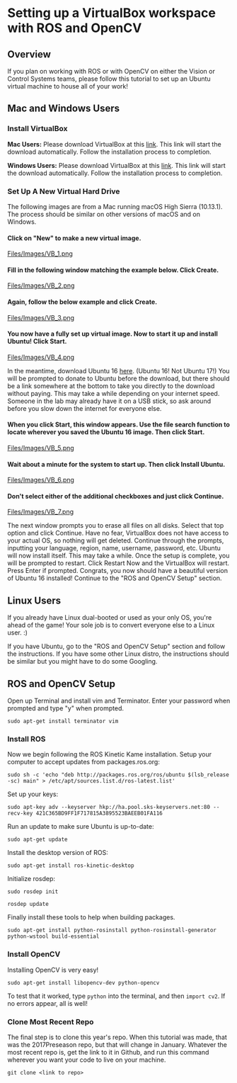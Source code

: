 # Setting up a VirtualBox workspace with ROS and OpenCV

## Overview

If you plan on working with ROS  or with OpenCV on either the Vision or Control Systems teams, please follow this tutorial to set up an Ubuntu virtual machine to house all of your work!

## Mac and Windows Users

### Install VirtualBox

**Mac Users:** Please download VirtualBox at this [link](http://download.virtualbox.org/virtualbox/5.2.2/VirtualBox-5.2.2-119230-OSX.dmg). This link will start the download automatically. Follow the installation process to completion.

**Windows Users:** Please download VirtualBox at this [link](http://download.virtualbox.org/virtualbox/5.2.2/VirtualBox-5.2.2-119230-Win.exe). This link will start the download automatically. Follow the installation process to completion.

### Set Up A New Virtual Hard Drive

The following images are from a Mac running macOS High Sierra (10.13.1). The process should be similar on other versions of macOS and on Windows.

#### Click on "New" to make a new virtual image.

[Files/Images/VB_1.png](Files/Images/VB_1.png)

#### Fill in the following window matching the example below. Click Create.

[Files/Images/VB_2.png](Files/Images/VB_2.png)

#### Again, follow the below example and click Create.

[Files/Images/VB_3.png](Files/Images/VB_3.png)

#### You now have a fully set up virtual image. Now to start it up and install Ubuntu! Click Start.

[Files/Images/VB_4.png](Files/Images/VB_4.png)

In the meantime, download Ubuntu 16 [here](https://www.ubuntu.com/download/desktop). (Ubuntu 16! Not Ubuntu 17!) You will be prompted to donate to Ubuntu before the download, but there should be a link somewhere at the bottom to take you directly to the download without paying. This may take a while depending on your internet speed. Someone in the lab may already have it on a USB stick, so ask around before you slow down the internet for everyone else.

#### When you click Start, this window appears. Use the file search function to locate wherever you saved the Ubuntu 16 image. Then click Start.

[Files/Images/VB_5.png](Files/Images/VB_5.png)

#### Wait about a minute for the system to start up. Then click Install Ubuntu.

[Files/Images/VB_6.png](Files/Images/VB_6.png)

#### Don't select either of the additional checkboxes and just click Continue.

[Files/Images/VB_7.png](Files/Images/VB_7.png)

The next window prompts you to erase all files on all disks. Select that top option and click Continue. Have no fear, VirtualBox does not have access to your actual OS, so nothing will get deleted. Continue through the prompts, inputting your language, region, name, username, password, etc. Ubuntu will now install itself. This may take a while. Once the setup is complete, you will be prompted to restart. Click Restart Now and the VirtualBox will restart. Press Enter if prompted. Congrats, you now should have a beautiful version of Ubuntu 16 installed! Continue to the "ROS and OpenCV Setup" section.

## Linux Users

If you already have Linux dual-booted or used as your only OS, you're ahead of the game! Your sole job is to convert everyone else to a Linux user. :)

If you have Ubuntu, go to the "ROS and OpenCV Setup" section and follow the instructions. If you have some other Linux distro, the instructions should be similar but you might have to do some Googling.

## ROS and OpenCV Setup

Open up Terminal and install vim and Terminator. Enter your password when prompted and type "y" when prompted.

`sudo apt-get install terminator vim`

### Install ROS

Now we begin following the ROS Kinetic Kame installation. Setup your computer to accept updates from packages.ros.org:

`sudo sh -c 'echo "deb http://packages.ros.org/ros/ubuntu $(lsb_release -sc) main" > /etc/apt/sources.list.d/ros-latest.list'`

Set up your keys:

`sudo apt-key adv --keyserver hkp://ha.pool.sks-keyservers.net:80 --recv-key 421C365BD9FF1F717815A3895523BAEEB01FA116`

Run an update to make sure Ubuntu is up-to-date:

`sudo apt-get update`

Install the desktop version of ROS:

`sudo apt-get install ros-kinetic-desktop`

Initialize rosdep:

`sudo rosdep init`

`rosdep update`

Finally install these tools to help when building packages.

`sudo apt-get install python-rosinstall python-rosinstall-generator python-wstool build-essential`

### Install OpenCV

Installing OpenCV is very easy! 

`sudo apt-get install libopencv-dev python-opencv`

To test that it worked, type `python` into the terminal, and then `import cv2`. If no errors appear, all is well!

### Clone Most Recent Repo

The final step is to clone this year's repo. When this tutorial was made, that was the 2017Preseason repo, but that will change in January. Whatever the most recent repo is, get the link to it in Github, and run this command wherever you want your code to live on your machine.

`git clone <link to repo>`